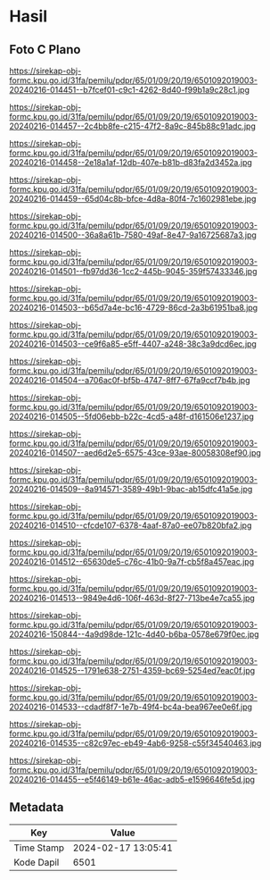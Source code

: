 # Hasil

## Foto C Plano

https://sirekap-obj-formc.kpu.go.id/31fa/pemilu/pdpr/65/01/09/20/19/6501092019003-20240216-014451--b7fcef01-c9c1-4262-8d40-f99b1a9c28c1.jpg

https://sirekap-obj-formc.kpu.go.id/31fa/pemilu/pdpr/65/01/09/20/19/6501092019003-20240216-014457--2c4bb8fe-c215-47f2-8a9c-845b88c91adc.jpg

https://sirekap-obj-formc.kpu.go.id/31fa/pemilu/pdpr/65/01/09/20/19/6501092019003-20240216-014458--2e18a1af-12db-407e-b81b-d83fa2d3452a.jpg

https://sirekap-obj-formc.kpu.go.id/31fa/pemilu/pdpr/65/01/09/20/19/6501092019003-20240216-014459--65d04c8b-bfce-4d8a-80f4-7c1602981ebe.jpg

https://sirekap-obj-formc.kpu.go.id/31fa/pemilu/pdpr/65/01/09/20/19/6501092019003-20240216-014500--36a8a61b-7580-49af-8e47-9a16725687a3.jpg

https://sirekap-obj-formc.kpu.go.id/31fa/pemilu/pdpr/65/01/09/20/19/6501092019003-20240216-014501--fb97dd36-1cc2-445b-9045-359f57433346.jpg

https://sirekap-obj-formc.kpu.go.id/31fa/pemilu/pdpr/65/01/09/20/19/6501092019003-20240216-014503--b65d7a4e-bc16-4729-86cd-2a3b61951ba8.jpg

https://sirekap-obj-formc.kpu.go.id/31fa/pemilu/pdpr/65/01/09/20/19/6501092019003-20240216-014503--ce9f6a85-e5ff-4407-a248-38c3a9dcd6ec.jpg

https://sirekap-obj-formc.kpu.go.id/31fa/pemilu/pdpr/65/01/09/20/19/6501092019003-20240216-014504--a706ac0f-bf5b-4747-8ff7-67fa9ccf7b4b.jpg

https://sirekap-obj-formc.kpu.go.id/31fa/pemilu/pdpr/65/01/09/20/19/6501092019003-20240216-014505--5fd06ebb-b22c-4cd5-a48f-d161506e1237.jpg

https://sirekap-obj-formc.kpu.go.id/31fa/pemilu/pdpr/65/01/09/20/19/6501092019003-20240216-014507--aed6d2e5-6575-43ce-93ae-80058308ef90.jpg

https://sirekap-obj-formc.kpu.go.id/31fa/pemilu/pdpr/65/01/09/20/19/6501092019003-20240216-014509--8a914571-3589-49b1-9bac-ab15dfc41a5e.jpg

https://sirekap-obj-formc.kpu.go.id/31fa/pemilu/pdpr/65/01/09/20/19/6501092019003-20240216-014510--cfcde107-6378-4aaf-87a0-ee07b820bfa2.jpg

https://sirekap-obj-formc.kpu.go.id/31fa/pemilu/pdpr/65/01/09/20/19/6501092019003-20240216-014512--65630de5-c76c-41b0-9a7f-cb5f8a457eac.jpg

https://sirekap-obj-formc.kpu.go.id/31fa/pemilu/pdpr/65/01/09/20/19/6501092019003-20240216-014513--9849e4d6-106f-463d-8f27-713be4e7ca55.jpg

https://sirekap-obj-formc.kpu.go.id/31fa/pemilu/pdpr/65/01/09/20/19/6501092019003-20240216-150844--4a9d98de-121c-4d40-b6ba-0578e679f0ec.jpg

https://sirekap-obj-formc.kpu.go.id/31fa/pemilu/pdpr/65/01/09/20/19/6501092019003-20240216-014525--1791e638-2751-4359-bc69-5254ed7eac0f.jpg

https://sirekap-obj-formc.kpu.go.id/31fa/pemilu/pdpr/65/01/09/20/19/6501092019003-20240216-014533--cdadf8f7-1e7b-49f4-bc4a-bea967ee0e6f.jpg

https://sirekap-obj-formc.kpu.go.id/31fa/pemilu/pdpr/65/01/09/20/19/6501092019003-20240216-014535--c82c97ec-eb49-4ab6-9258-c55f34540463.jpg

https://sirekap-obj-formc.kpu.go.id/31fa/pemilu/pdpr/65/01/09/20/19/6501092019003-20240216-014455--e5f46149-b61e-46ac-adb5-e1596646fe5d.jpg


## Metadata

| Key        | Value               |
| ---------- | ------------------- |
| Time Stamp | 2024-02-17 13:05:41 |
| Kode Dapil | 6501                |



